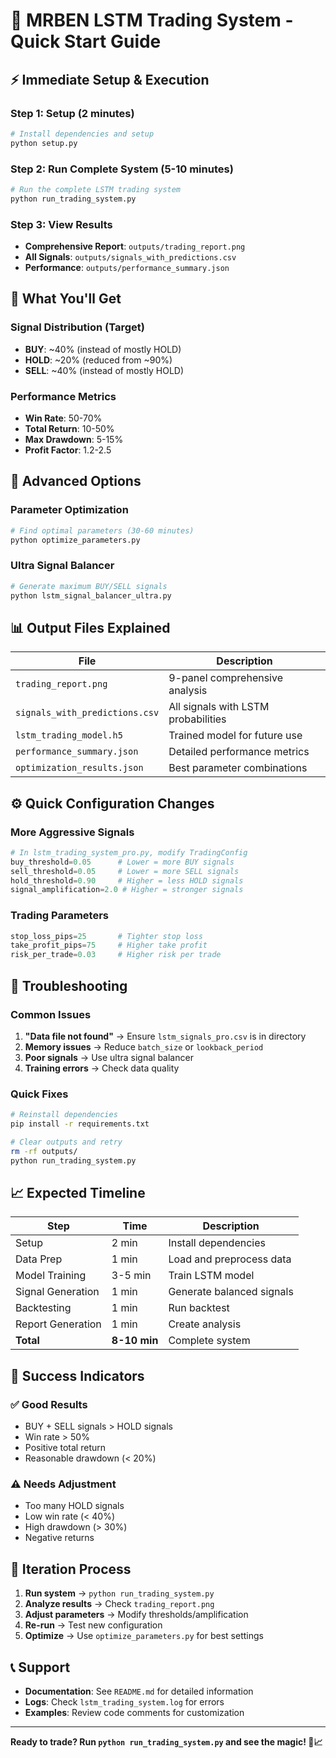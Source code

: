 # 🚀 MRBEN LSTM Trading System - Quick Start Guide

## ⚡ Immediate Setup & Execution

### Step 1: Setup (2 minutes)
```bash
# Install dependencies and setup
python setup.py
```

### Step 2: Run Complete System (5-10 minutes)
```bash
# Run the complete LSTM trading system
python run_trading_system.py
```

### Step 3: View Results
- **Comprehensive Report**: `outputs/trading_report.png`
- **All Signals**: `outputs/signals_with_predictions.csv`
- **Performance**: `outputs/performance_summary.json`

## 🎯 What You'll Get

### Signal Distribution (Target)
- **BUY**: ~40% (instead of mostly HOLD)
- **HOLD**: ~20% (reduced from ~90%)
- **SELL**: ~40% (instead of mostly HOLD)

### Performance Metrics
- **Win Rate**: 50-70%
- **Total Return**: 10-50%
- **Max Drawdown**: 5-15%
- **Profit Factor**: 1.2-2.5

## 🔧 Advanced Options

### Parameter Optimization
```bash
# Find optimal parameters (30-60 minutes)
python optimize_parameters.py
```

### Ultra Signal Balancer
```bash
# Generate maximum BUY/SELL signals
python lstm_signal_balancer_ultra.py
```

## 📊 Output Files Explained

| File | Description |
|------|-------------|
| `trading_report.png` | 9-panel comprehensive analysis |
| `signals_with_predictions.csv` | All signals with LSTM probabilities |
| `lstm_trading_model.h5` | Trained model for future use |
| `performance_summary.json` | Detailed performance metrics |
| `optimization_results.json` | Best parameter combinations |

## ⚙️ Quick Configuration Changes

### More Aggressive Signals
```python
# In lstm_trading_system_pro.py, modify TradingConfig
buy_threshold=0.05      # Lower = more BUY signals
sell_threshold=0.05     # Lower = more SELL signals
hold_threshold=0.90     # Higher = less HOLD signals
signal_amplification=2.0 # Higher = stronger signals
```

### Trading Parameters
```python
stop_loss_pips=25       # Tighter stop loss
take_profit_pips=75     # Higher take profit
risk_per_trade=0.03     # Higher risk per trade
```

## 🚨 Troubleshooting

### Common Issues
1. **"Data file not found"** → Ensure `lstm_signals_pro.csv` is in directory
2. **Memory issues** → Reduce `batch_size` or `lookback_period`
3. **Poor signals** → Use ultra signal balancer
4. **Training errors** → Check data quality

### Quick Fixes
```bash
# Reinstall dependencies
pip install -r requirements.txt

# Clear outputs and retry
rm -rf outputs/
python run_trading_system.py
```

## 📈 Expected Timeline

| Step | Time | Description |
|------|------|-------------|
| Setup | 2 min | Install dependencies |
| Data Prep | 1 min | Load and preprocess data |
| Model Training | 3-5 min | Train LSTM model |
| Signal Generation | 1 min | Generate balanced signals |
| Backtesting | 1 min | Run backtest |
| Report Generation | 1 min | Create analysis |
| **Total** | **8-10 min** | Complete system |

## 🎯 Success Indicators

### ✅ Good Results
- BUY + SELL signals > HOLD signals
- Win rate > 50%
- Positive total return
- Reasonable drawdown (< 20%)

### ⚠️ Needs Adjustment
- Too many HOLD signals
- Low win rate (< 40%)
- High drawdown (> 30%)
- Negative returns

## 🔄 Iteration Process

1. **Run system** → `python run_trading_system.py`
2. **Analyze results** → Check `trading_report.png`
3. **Adjust parameters** → Modify thresholds/amplification
4. **Re-run** → Test new configuration
5. **Optimize** → Use `optimize_parameters.py` for best settings

## 📞 Support

- **Documentation**: See `README.md` for detailed information
- **Logs**: Check `lstm_trading_system.log` for errors
- **Examples**: Review code comments for customization

---

**Ready to trade? Run `python run_trading_system.py` and see the magic! 🚀📈**
